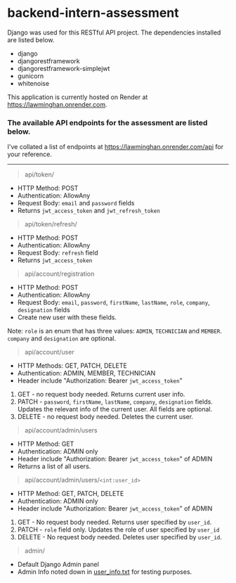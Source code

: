 # backend-intern-assessment

Django was used for this RESTful API project. The dependencies installed are listed  below.
- django
- djangorestframework
- djangorestframework-simplejwt
- gunicorn
- whitenoise

This application is currently hosted on Render at https://lawminghan.onrender.com.

### The available API endpoints for the assessment are listed below.

I've collated a list of endpoints at https://lawminghan.onrender.com/api for your reference.

---
> api/token/
- HTTP Method: POST
- Authentication: AllowAny
- Request Body: `email` and `password` fields 
- Returns `jwt_access_token` and `jwt_refresh_token`


> api/token/refresh/
- HTTP Method: POST
- Authentication: AllowAny
- Request Body: `refresh` field
- Returns `jwt_access_token`


> api/account/registration
- HTTP Method: POST
- Authentication: AllowAny
- Request Body: `email`, `password`, `firstName`, `lastName`, `role`, `company`, `designation` fields
- Create new user with these fields.

Note: `role` is an enum that has three values: `ADMIN`, `TECHNICIAN` and `MEMBER`. `company` and `designation` are optional.


> api/account/user
- HTTP Methods: GET, PATCH, DELETE
- Authentication: ADMIN, MEMBER, TECHNICIAN
- Header include "Authorization: Bearer `jwt_access_token`"
  
1. GET - no request body needed. Returns current user info.
2. PATCH - `password`, `firstName`, `lastName`, `company`, `designation` fields. Updates the relevant info of the current user. All fields are optional.
3. DELETE - no request body needed. Deletes the current user.


> api/account/admin/users
- HTTP Method: GET
- Authentication: ADMIN only
- Header include "Authorization: Bearer `jwt_access_token`" of ADMIN
- Returns a list of all users.

> api/account/admin/users/`<int:user_id>`
- HTTP Method: GET, PATCH, DELETE
- Authentication: ADMIN only
- Header include "Authorization: Bearer `jwt_access_token`" of ADMIN

1. GET - No request body needed. Returns user specified by `user_id`.
2. PATCH - `role` field only. Updates the role of user specified by `user_id`
3. DELETE - No request body needed. Deletes user specified by `user_id`.


> admin/
- Default Django Admin panel
- Admin Info noted down in [user_info.txt](./backend/user_info.txt) for testing purposes.
